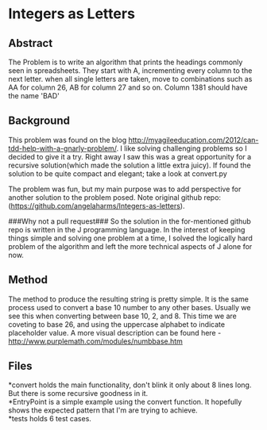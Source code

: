 Integers as Letters
===================
Abstract
--------
The Problem is to write an algorithm that prints the headings commonly seen in spreadsheets.  They start with A, incrementing every column to the next letter.  when all single letters are taken, move to combinations such as AA for column 26, AB for column 27 and so on.  Column 1381 should have the name 'BAD'

Background
----------
This problem was found on the blog http://myagileeducation.com/2012/can-tdd-help-with-a-gnarly-problem/.  I like solving challenging problems so I decided to give it a try.  Right away I saw this was a great opportunity for a recursive solution(which made the solution a little extra juicy).  If found the solution to be quite compact and elegant; take a look at convert.py

The problem was fun, but my main purpose was to add perspective for another solution to the problem posed.  Note original github repo: (https://github.com/angelaharms/Integers-as-letters).

###Why not a pull request###
So the solution in the for-mentioned github repo is written in the J programming language.  In the interest of keeping things simple and solving one problem at a time, I solved the logically hard problem of the algorithm and left the more technical aspects of J alone for now.  

Method
------
The method to produce the resulting string is pretty simple.  It is the same process used to convert a base 10 number to any other bases.  Usually we see this when converting between base 10, 2, and 8.  This time we are coveting to base 26, and using the uppercase alphabet to indicate placeholder value.  A more visual description can be found here - http://www.purplemath.com/modules/numbbase.htm

Files
-----
*convert holds the main functionality, don't blink it only about 8 lines long.  But there is some recursive goodness in it.  
*EntryPoint is a simple example using the convert function.  It hopefully shows the expected pattern that I'm are trying to achieve.  
*tests holds 6 test cases.  
